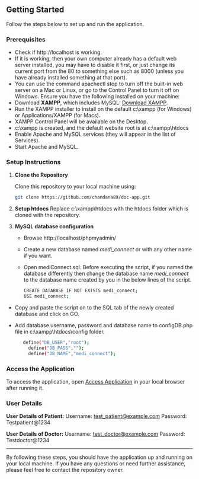 ## Getting Started

Follow the steps below to set up and run the application.

### Prerequisites

- Check if http://localhost is working.
- If it is working, then your own computer already has a default web server installed, you may have to disable it first, or just change its current port from the 80 to something else such as 8000 (unless you have already installed something at that port).
- You can use the command apachectl stop to turn off the built-in web server on a Mac or Linux, or go to the Control Panel to turn it off on Windows.
Ensure you have the following installed on your machine:
- Download **XAMPP**, which includes MySQL: [Download XAMPP](https://www.apachefriends.org/index.html).
- Run the XAMPP installer to install on the default c:\xampp (for Windows) or Applications/XAMPP (for Macs).
- XAMPP Control Panel will be available on the Desktop.
- c:\xampp is created, and the default website root is at c:\xampp\htdocs
- Enable Apache and MySQL services (they will appear in the list of Services). 
- Start Apache and MySQL.

### Setup Instructions

1. **Clone the Repository**

   Clone this repository to your local machine using:

   ```bash
   git clone https://github.com/chandana89/doc-app.git
   ```
2. **Setup htdocs**
   Replace c:\xampp\htdocs with the htdocs folder which is cloned with the repository.
   
2. **MySQL database configuration**
   - Browse http://localhost/phpmyadmin/
   - Create a new database named *medi_connect* or with any other name if you want.
   - Open mediConnect.sql. Before executing the script, if you named the database differently then change the database name *medi_connect* to the database name created by you in the below lines of the script. 
      
      ```bash
      CREATE DATABASE IF NOT EXISTS medi_connect; 
      USE medi_connect; 
      ```
  - Copy and paste the script on to the SQL tab of the newly created database and click on GO. 
  - Add database username, password and database name to configDB.php file in c:\xampp\htdocs\config folder.
    
     ```bash
        define("DB_USER","root");
	      define("DB_PASS","");
	      define("DB_NAME","medi_connect");
      ```
  
### Access the Application

To access the application, open [Access Application](http://localhost) in your local browser after running it.

### User Details

**User Details of Patient:**
Username: test_patient@example.com
Password: Testpatient@1234

**User Details of Doctor:**
Username: test_doctor@example.com
Password: Testdoctor@1234

---

By following these steps, you should have the application up and running on your local machine. If you have any questions or need further assistance, please feel free to contact the repository owner.
